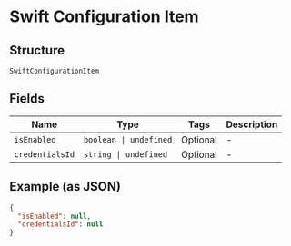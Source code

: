 
# Swift Configuration Item

## Structure

`SwiftConfigurationItem`

## Fields

| Name | Type | Tags | Description |
|  --- | --- | --- | --- |
| `isEnabled` | `boolean \| undefined` | Optional | - |
| `credentialsId` | `string \| undefined` | Optional | - |

## Example (as JSON)

```json
{
  "isEnabled": null,
  "credentialsId": null
}
```

